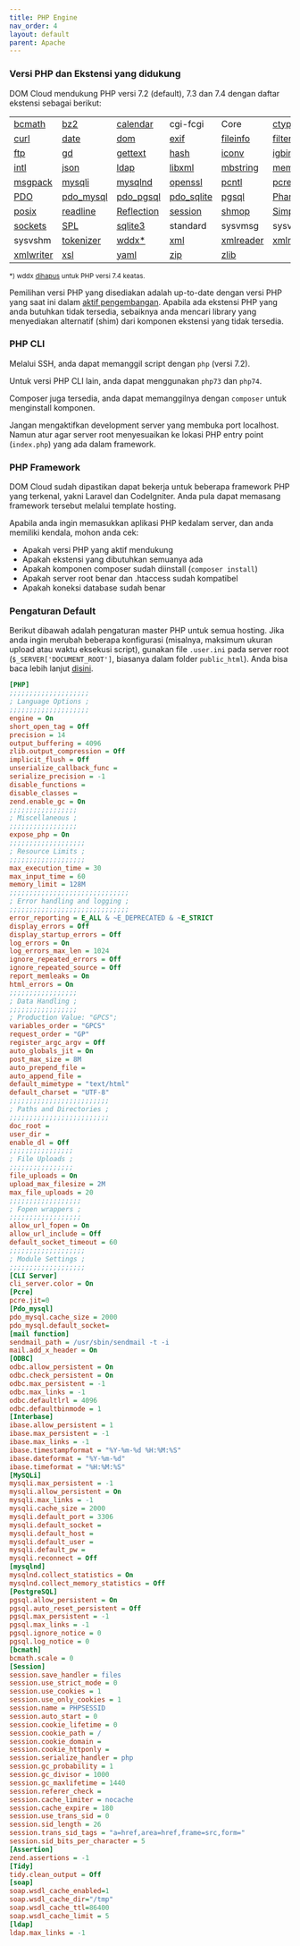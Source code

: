 ```yaml
---
title: PHP Engine
nav_order: 4
layout: default
parent: Apache
---
```


### Versi PHP dan Ekstensi yang didukung

DOM Cloud mendukung PHP versi 7.2 (default), 7.3 dan 7.4 dengan daftar ekstensi sebagai berikut:

|  |  |  |  |  |  |
|-|-|-|-|-|-|
| [bcmath](https://www.php.net/manual/en/book.bc.php) | [bz2](https://www.php.net/manual/en/book.bzip2.php) | [calendar](https://www.php.net/manual/en/book.calendar.php) | cgi-fcgi | Core | [ctype](https://www.php.net/manual/en/book.ctype.php) |
| [curl](https://www.php.net/manual/en/book.curl.php) | [date](https://www.php.net/manual/en/book.datetime.php) | [dom](https://www.php.net/manual/en/book.dom.php) | [exif](https://www.php.net/manual/en/book.exif.php) | [fileinfo](https://www.php.net/manual/en/book.fileinfo.php) | [filter](https://www.php.net/manual/en/book.filter.php) |
| [ftp](https://www.php.net/manual/en/book.ftp.php) | [gd](https://www.php.net/manual/en/book.image.php) | [gettext](https://www.php.net/manual/en/book.gettext.php) | [hash](https://www.php.net/manual/en/book.hash.php) | [iconv](https://www.php.net/manual/en/book.iconv.php) | [igbinary](https://pecl.php.net/package/igbinary) |
| [intl](https://www.php.net/manual/en/book.intl.php) | [json](https://www.php.net/manual/en/book.json.php) | [ldap](https://www.php.net/manual/en/book.ldap.php) | [libxml](https://www.php.net/manual/en/book.libxml.php) | [mbstring](https://www.php.net/manual/en/book.mbstring.php) | [memcached](https://www.php.net/manual/en/book.memcached.php) |
| [msgpack]() | [mysqli](https://www.php.net/manual/en/book.mysqli.php) | [mysqlnd](https://www.php.net/manual/en/book.mysqlnd.php) | [openssl](https://www.php.net/manual/en/book.openssl.php) | [pcntl]() | [pcre](https://www.php.net/manual/en/book.pcre.php) |
| [PDO](https://www.php.net/manual/en/book.pdo.php) | [pdo_mysql](https://www.php.net/manual/en/ref.pdo-mysql.php) | [pdo_pgsql](https://www.php.net/manual/en/ref.pdo-pgsql.php) | [pdo_sqlite](https://www.php.net/manual/en/ref.pdo-sqlite.php) | [pgsql](https://www.php.net/manual/en/book.pgsql.php) | [Phar](https://www.php.net/manual/en/book.phar.php) |
| [posix](https://www.php.net/manual/en/book.posix.php) | [readline](https://www.php.net/manual/en/book.readline.php) | [Reflection](https://www.php.net/manual/en/book.reflection.php) | [session](https://www.php.net/manual/en/book.session.php) | [shmop](https://www.php.net/manual/en/book.shmop.php) | [SimpleXML](https://www.php.net/manual/en/book.simplexml.php) |
| [sockets](https://www.php.net/manual/en/book.sockets.php) | [SPL](https://www.php.net/manual/en/book.spl.php) | [sqlite3](https://www.php.net/manual/en/book.sqlite3.php) | standard | sysvmsg | sysvsem |
| sysvshm | [tokenizer](https://www.php.net/manual/en/book.tokenizer.php) | [wddx*](https://www.php.net/manual/en/book.wddx.php) | [xml](https://www.php.net/manual/en/book.xml.php) | [xmlreader](https://www.php.net/manual/en/book.xmlreader.php) | [xmlrpc](https://www.php.net/manual/en/book.xmlrpc.php) |
| [xmlwriter](https://www.php.net/manual/en/book.xmlwriter.php) | [xsl](https://www.php.net/manual/en/book.xsl.php) | [yaml](https://www.php.net/manual/en/book.yaml.php) | [zip](https://www.php.net/manual/en/book.zip.php) | [zlib](https://www.php.net/manual/en/book.zlib.php) |  |

<small>*) wddx <a href="https://wiki.php.net/rfc/deprecate-and-remove-ext-wddx">dihapus</a> untuk PHP versi 7.4 keatas.</small>

Pemilihan versi PHP yang disediakan adalah up-to-date dengan versi PHP yang saat ini dalam [aktif pengembangan](https://www.php.net/supported-versions.php). Apabila ada ekstensi PHP yang anda butuhkan tidak tersedia, sebaiknya anda mencari library yang menyediakan alternatif (shim) dari komponen ekstensi yang tidak tersedia.

### PHP CLI

Melalui SSH, anda dapat memanggil script dengan `php` (versi 7.2). 

Untuk versi PHP CLI lain, anda dapat menggunakan `php73` dan `php74`.

Composer juga tersedia, anda dapat memanggilnya dengan `composer` untuk menginstall komponen.

Jangan mengaktifkan development server yang membuka port localhost. Namun atur agar server root menyesuaikan ke lokasi PHP entry point (`index.php`) yang ada dalam framework. 

### PHP Framework

DOM Cloud sudah dipastikan dapat bekerja untuk beberapa framework PHP yang terkenal, yakni Laravel dan CodeIgniter. Anda pula dapat memasang framework tersebut melalui template hosting.

Apabila anda ingin memasukkan aplikasi PHP kedalam server, dan anda memiliki kendala, mohon anda cek:

+ Apakah versi PHP yang aktif mendukung
+ Apakah ekstensi yang dibutuhkan semuanya ada
+ Apakah komponen composer sudah diinstall (`composer install`)
+ Apakah server root benar dan .htaccess sudah kompatibel
+ Apakah koneksi database sudah benar

### Pengaturan Default

Berikut dibawah adalah pengaturan master PHP untuk semua hosting. Jika anda ingin merubah beberapa konfigurasi (misalnya, maksimum ukuran upload atau waktu eksekusi script), gunakan file `.user.ini` pada server root (`$_SERVER['DOCUMENT_ROOT']`, biasanya dalam folder `public_html`). Anda bisa baca lebih lanjut [disini](https://www.php.net/manual/en/configuration.file.per-user.php).

```ini
[PHP]
;;;;;;;;;;;;;;;;;;;;
; Language Options ;
;;;;;;;;;;;;;;;;;;;;
engine = On
short_open_tag = Off
precision = 14
output_buffering = 4096
zlib.output_compression = Off
implicit_flush = Off
unserialize_callback_func =
serialize_precision = -1
disable_functions =
disable_classes =
zend.enable_gc = On
;;;;;;;;;;;;;;;;;
; Miscellaneous ;
;;;;;;;;;;;;;;;;;
expose_php = On
;;;;;;;;;;;;;;;;;;;
; Resource Limits ;
;;;;;;;;;;;;;;;;;;;
max_execution_time = 30
max_input_time = 60
memory_limit = 128M
;;;;;;;;;;;;;;;;;;;;;;;;;;;;;;
; Error handling and logging ;
;;;;;;;;;;;;;;;;;;;;;;;;;;;;;;
error_reporting = E_ALL & ~E_DEPRECATED & ~E_STRICT
display_errors = Off
display_startup_errors = Off
log_errors = On
log_errors_max_len = 1024
ignore_repeated_errors = Off
ignore_repeated_source = Off
report_memleaks = On
html_errors = On
;;;;;;;;;;;;;;;;;
; Data Handling ;
;;;;;;;;;;;;;;;;;
; Production Value: "GPCS";
variables_order = "GPCS"
request_order = "GP"
register_argc_argv = Off
auto_globals_jit = On
post_max_size = 8M
auto_prepend_file =
auto_append_file =
default_mimetype = "text/html"
default_charset = "UTF-8"
;;;;;;;;;;;;;;;;;;;;;;;;;
; Paths and Directories ;
;;;;;;;;;;;;;;;;;;;;;;;;;
doc_root =
user_dir =
enable_dl = Off
;;;;;;;;;;;;;;;;
; File Uploads ;
;;;;;;;;;;;;;;;;
file_uploads = On
upload_max_filesize = 2M
max_file_uploads = 20
;;;;;;;;;;;;;;;;;;
; Fopen wrappers ;
;;;;;;;;;;;;;;;;;;
allow_url_fopen = On
allow_url_include = Off
default_socket_timeout = 60
;;;;;;;;;;;;;;;;;;;
; Module Settings ;
;;;;;;;;;;;;;;;;;;;
[CLI Server]
cli_server.color = On
[Pcre]
pcre.jit=0
[Pdo_mysql]
pdo_mysql.cache_size = 2000
pdo_mysql.default_socket=
[mail function]
sendmail_path = /usr/sbin/sendmail -t -i
mail.add_x_header = On
[ODBC]
odbc.allow_persistent = On
odbc.check_persistent = On
odbc.max_persistent = -1
odbc.max_links = -1
odbc.defaultlrl = 4096
odbc.defaultbinmode = 1
[Interbase]
ibase.allow_persistent = 1
ibase.max_persistent = -1
ibase.max_links = -1
ibase.timestampformat = "%Y-%m-%d %H:%M:%S"
ibase.dateformat = "%Y-%m-%d"
ibase.timeformat = "%H:%M:%S"
[MySQLi]
mysqli.max_persistent = -1
mysqli.allow_persistent = On
mysqli.max_links = -1
mysqli.cache_size = 2000
mysqli.default_port = 3306
mysqli.default_socket =
mysqli.default_host =
mysqli.default_user =
mysqli.default_pw =
mysqli.reconnect = Off
[mysqlnd]
mysqlnd.collect_statistics = On
mysqlnd.collect_memory_statistics = Off
[PostgreSQL]
pgsql.allow_persistent = On
pgsql.auto_reset_persistent = Off
pgsql.max_persistent = -1
pgsql.max_links = -1
pgsql.ignore_notice = 0
pgsql.log_notice = 0
[bcmath]
bcmath.scale = 0
[Session]
session.save_handler = files
session.use_strict_mode = 0
session.use_cookies = 1
session.use_only_cookies = 1
session.name = PHPSESSID
session.auto_start = 0
session.cookie_lifetime = 0
session.cookie_path = /
session.cookie_domain =
session.cookie_httponly =
session.serialize_handler = php
session.gc_probability = 1
session.gc_divisor = 1000
session.gc_maxlifetime = 1440
session.referer_check =
session.cache_limiter = nocache
session.cache_expire = 180
session.use_trans_sid = 0
session.sid_length = 26
session.trans_sid_tags = "a=href,area=href,frame=src,form="
session.sid_bits_per_character = 5
[Assertion]
zend.assertions = -1
[Tidy]
tidy.clean_output = Off
[soap]
soap.wsdl_cache_enabled=1
soap.wsdl_cache_dir="/tmp"
soap.wsdl_cache_ttl=86400
soap.wsdl_cache_limit = 5
[ldap]
ldap.max_links = -1
```